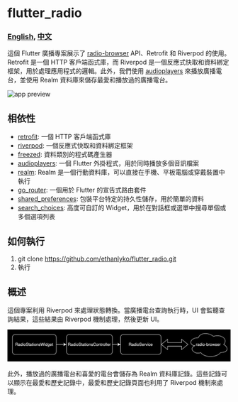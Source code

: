 # flutter_radio

### [English](README.md), [中文](README.zh-tw.md)

這個 Flutter 廣播專案展示了 [radio-browser](https://www.radio-browser.info/) API、Retrofit 和 Riverpod 的使用。Retrofit 是一個 HTTP 客戶端函式庫，而 Riverpod 是一個反應式快取和資料綁定框架，用於處理應用程式的邏輯。此外，我們使用 [audioplayers](https://pub.dev/packages/audioplayers) 來播放廣播電台，並使用 Realm 資料庫來儲存最愛和播放過的廣播電台。


![app preview](media/app_preview.gif)

## 相依性
   - [retrofit](https://pub.dev/packages/retrofit): 一個 HTTP 客戶端函式庫
   - [riverpod](https://pub.dev/packages/riverpod): 一個反應式快取和資料綁定框架
   - [freezed](https://pub.dev/packages/freezed): 資料類別的程式碼產生器
   - [audioplayers](https://pub.dev/packages/audioplayers): 一個 Flutter 外掛程式，用於同時播放多個音訊檔案
   - [realm](https://pub.dev/packages/realm): Realm 是一個行動資料庫，可以直接在手機、平板電腦或穿戴裝置中執行
   - [go_router](https://pub.dev/packages/go_router): 一個用於 Flutter 的宣告式路由套件
   - [shared_preferences](https://pub.dev/packages/shared_preferences): 包裝平台特定的持久性儲存，用於簡單的資料
   - [search_choices](https://pub.dev/packages/search_choices): 高度可自訂的 Widget，用於在對話框或選單中搜尋單個或多個選項列表

## 如何執行
  1. git clone https://github.com/ethanlyko/flutter_radio.git
  2. 執行

## 概述
這個專案利用 Riverpod 來處理狀態轉換。當廣播電台查詢執行時，UI 會監聽查詢結果，這些結果由 Riverpod 機制處理，然後更新 UI。

![radio flow](media/radio-flow.png)

此外，播放過的廣播電台和喜愛的電台會儲存為 Realm 資料庫記錄。這些記錄可以顯示在最愛和歷史記錄中，最愛和歷史記錄頁面也利用了 Riverpod 機制來處理。
